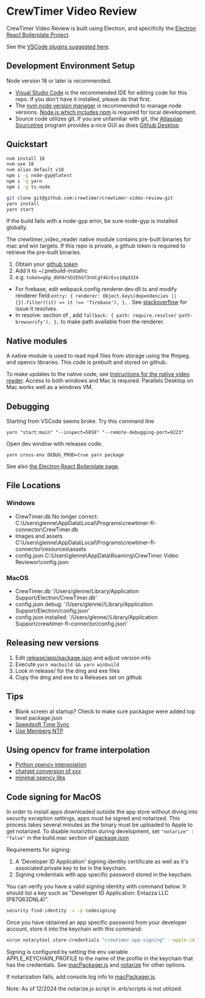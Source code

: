 # CrewTimer Video Review

CrewTimer Video Review is built using Electron, and specificlly
the [Electron React Boilerplate Project](https://electron-react-boilerplate.js.org/docs/installation/).

See the [VSCode plugins suggested here](https://electron-react-boilerplate.js.org/docs/editor-configuration).

## Development Environment Setup

Node version 18 or later is recommended.

* [Visual Studio Code](https://code.visualstudio.com/) is the recommended IDE for editing code for this repo.  If you don't have it installed, please do that first.
* The [nvm node version manager](https://github.com/nvm-sh/nvm) is recommended to manage node versions.  [Node.js which includes npm](https://nodejs.org/en) is required for local development.
* Source code utilizes git.  If you are unfamiliar with git, the [Atlassian Sourcetree](https://www.sourcetreeapp.com/) program provides a nice GUI as does [Github Desktop](https://desktop.github.com/).

## Quickstart

```bash
nvm install 18
nvm use 18
nvm alias default v18
npm i -g node-gyp@latest
npm i -g yarn
npm i -g ts-node

git clone git@github.com:crewtimer/crewtimer-video-review.git
yarn install
yarn start
```

If the build fails with a node-gyp error, be sure node-gyp is installed globally.

The crewtimer_video_reader native module contains pre-built binaries for mac and win targets.  If this repo is private, a github token is required to retrieve the pre-built binaries.

1. Obtain your [github token](https://github.com/prebuild/prebuild?tab=readme-ov-file#create-github-token)
2. Add it to ~/.prebuild-installrc
3. e.g. `token=ghp_8bh6rSO2EhGf3nVCgY4GrEvs1dqd324`


* For firebase, edit webpack.config.renderer.dev.dll.ts and modify renderer field `entry: {
    renderer: Object.keys(dependencies || {}).filter((it) => it !== 'firebase'),
  },` . See [stackoverflow](https://stackoverflow.com/a/72220505/924369) for issue it resolves.
* In resolve: section of , add ```fallback: {
      path: require.resolve('path-browserify'),
    },``` to make path available from the renderer.

## Native modules

A native module is used to read mp4 files from storage using the ffmpeg and opencv libraries.  This code is prebuilt and stored on github.

To make updates to the native code, see [Instructions for the native video reader](native/ffreader/README.md).  Access to both windows and Mac is required. Parallels Desktop on Mac works well as a windows VM.

## Debugging

Starting from VSCode seems broke. Try this command line

`yarn "start:main" "--inspect=5858" "--remote-debugging-port=9223"`

Open dev window with releases code:

`yarn cross-env DEBUG_PROD=true yarn package`

See also [the Electron React Boilerplate page](https://electron-react-boilerplate.js.org/docs/packaging).

## File Locations

### Windows

* CrewTimer.db No longer correct: C:\\Users\\glenne\\AppData\\Local\\Programs\\crewtimer-fl-connector\\CrewTimer.db
* Images and assets C:\\Users\\glenne\\AppData\\Local\\Programs\\crewtimer-fl-connector\\resources\assets
* config.json C:\\Users\\glenne\\AppData\Roaming\\CrewTimer Video Reviewor\\config.json

### MacOS

* CrewTimer.db '/Users/glenne/Library/Application Support/Electron/CrewTimer.db'
* config.json debug: '/Users/glenne//Library/Application Support/Electron/config.json'
* config.json installed: '/Users/glenne//Library/Application Support/crewtimer-fl-connector/config.json'

## Releasing new versions

1. Edit [release/app/package.json](release/app/package.json) and adjust version info
2. Execute `yarn macbuild && yarn winbuild`
3. Look in release/ for the dmg and exe files
4. Copy the dmg and exe to a Releases set on github

## Tips

* Blank screen at startup? Check to make sure packagse were added top level package.json
* [Speedsoft Time Sync](https://www.speed-soft.de/software/time_sync/index.php)
* [Use Meinberg NTP](https://www.meinbergglobal.com/english/sw/ntp.htm)

## Using opencv for frame interpolation

* [Python opencv interpolation](https://github.com/satinder147/video-frame-interpolation)
* [chatgpt conversion of xxx](https://chat.openai.com/share/42a74f77-a0ab-4b40-97ab-6b75b121f289)
* [minimal opencv libs](https://github.com/nihui/opencv-mobile)

## Code signing for MacOS

In order to install apps downloaded outside the app store without diving into security exception settings, apps must be signed and notarized. This process takes several minutes as the binary must be uploaded to Apple to get notarized. To disable notariztion during development, set `"notarize" : "false"` in the build.mac section of [package.json](package.json)

Requirements for signing:

1. A 'Developer ID Application' signing identity certificate as well as it's associated private key to be in the keychain.
2. Signing credentials with app specific password stored in the keychain.

You can verify you have a valid signing identity with command below. It should list a key such as "Developer ID Application: Entazza LLC (P87Q63DNL4)".

```bash
security find-identity -v -p codesigning
```

Once you have obtained an app specific password from your developer account, store it into the keychain with this command:

```bash
xcrun notarytool store-credentials "crewtimer-app-signing" --apple-id "glenne@engel.org" --team-id P87Q63DNL4 --password app-specific-passord-hash
```

Signing is configured by setting the env variable APPLE_KEYCHAIN_PROFILE to the name of the profile in the keychain that has the credentials. See [macPackager.js](node_modules/app-builder-lib/out/macPackager.js) and [notarize](https://github.com/electron/notarize) for other options.

If notarization fails, add console.log info to [macPackager.js](node_modules/app-builder-lib/out/macPackager.js).

Note: As of 12/2024 the notarize.js script in .erb/scripts is not utilized.
